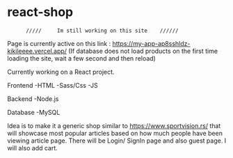 # react-shop

          /////     Im still working on this site    //////

Page is currently active on this link : https://my-app-ap8sshldz-kikileeee.vercel.app/
(If database does not load products on the first time loading the site, wait a few second and then reload)

Currently working on a React project.

Frontend 
-HTML
-Sass/Css
-JS

Backend
-Node.js

Database
-MySQL

Idea is to make it a generic shop similar to https://www.sportvision.rs/ that will showcase most popular articles based on how much people have been viewing article page.
There will be Login/ SignIn page and also guest page.
I will also add cart.

